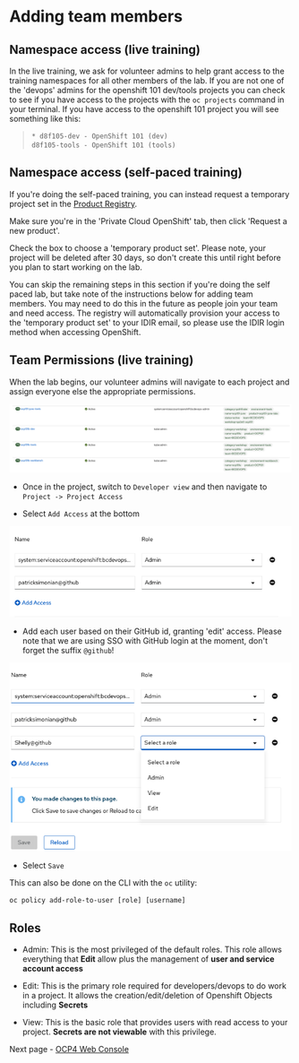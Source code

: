 # Adding team members 

## Namespace access (live training)

In the live training, we ask for volunteer admins to help grant access to the training namespaces for all other members of the lab. If you are not one of the 'devops' admins for the openshift 101 dev/tools projects you can check to see if you have access to the projects with the `oc projects` command in your terminal. If you have access to the openshift 101 project you will see something like this:
>```shell
>* d8f105-dev - OpenShift 101 (dev)
> d8f105-tools - OpenShift 101 (tools)
>```

## Namespace access (self-paced training)
If you're doing the self-paced training, you can instead request a temporary project set in the [Product Registry](https://registry.developer.gov.bc.ca/private-cloud/products/all). 

Make sure you're in the 'Private Cloud OpenShift' tab, then click 'Request a new product'. 

Check the box to choose a 'temporary product set'. Please note, your project will be deleted after 30 days, so don't create this until right before you plan to start working on the lab. 

You can skip the remaining steps in this section if you're doing the self paced lab, but take note of the instructions below for adding team members. You may need to do this in the future as people join your team and need access. The registry will automatically provision your access to the 'temporary product set' to your IDIR email, so please use the IDIR login method when accessing OpenShift.  


## Team Permissions (live training)

When the lab begins, our volunteer admins will navigate to each project and assign everyone else the appropriate permissions. 

<kbd>![](./images/01_projects.png)</kbd>

- Once in the project, switch to `Developer view` and then navigate to `Project -> Project Access`

- Select `Add Access` at the bottom

<kbd>![](./images/01_add_access.png)</kbd>

- Add each user based on their GitHub id, granting 'edit' access. Please note that we are using SSO with GitHub login at the moment, don't forget the suffix `@github`!

<kbd>![](./images/01_edit.png)</kbd>

- Select `Save`


This can also be done on the CLI with the `oc` utility: 

```
oc policy add-role-to-user [role] [username]
```

## Roles

- Admin: This is the most privileged of the default roles. This role allows everything that __Edit__ allow plus the management of __user and service account access__

- Edit: This is the primary role required for developers/devops to do work in a project. It allows the creation/edit/deletion of Openshift Objects including __Secrets__

- View: This is the basic role that provides users with read access to your project. __Secrets are not viewable__ with this privilege.

Next page - [OCP4 Web Console](./01b_web_console_overview.md)